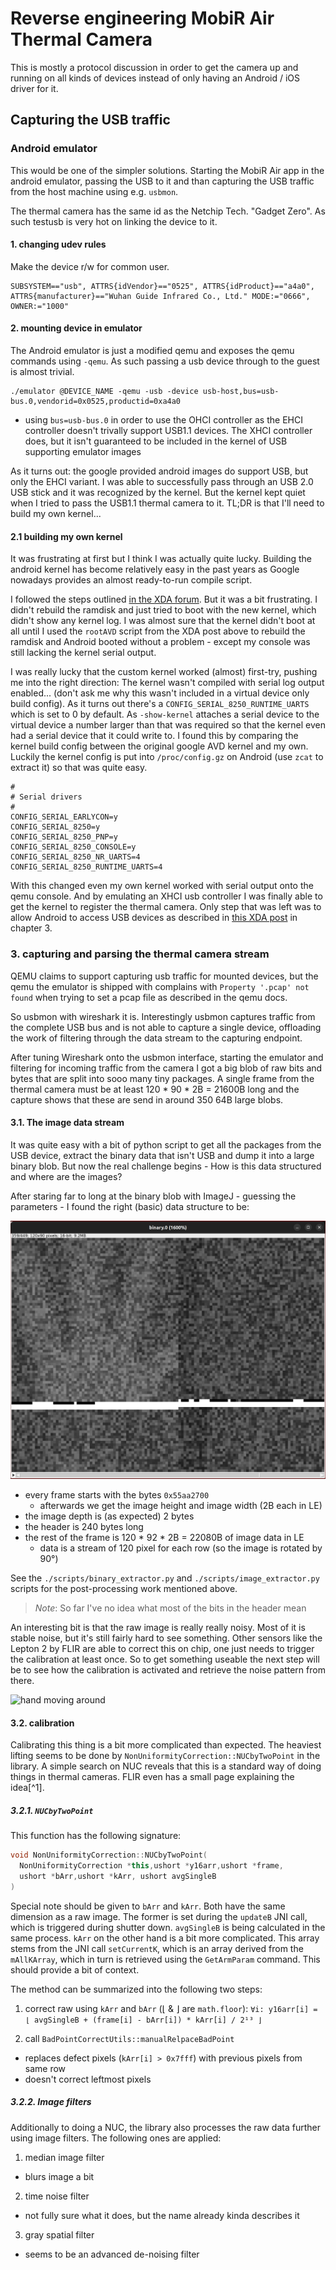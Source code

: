 # Reverse engineering MobiR Air Thermal Camera

This is mostly a protocol discussion in order to get the camera up and running on all
kinds of devices instead of only having an Android / iOS driver for it.

## Capturing the USB traffic

### Android emulator
This would be one of the simpler solutions. Starting the MobiR Air app in the android
emulator, passing the USB to it and than capturing the USB traffic from the host
machine using e.g. `usbmon`.

The thermal camera has the same id as the Netchip Tech. "Gadget Zero". As such
testusb is very hot on linking the device to it.


#### 1. changing udev rules
Make the device r/w for common user.
```udev
SUBSYSTEM=="usb", ATTRS{idVendor}=="0525", ATTRS{idProduct}=="a4a0", ATTRS{manufacturer}=="Wuhan Guide Infrared Co., Ltd." MODE:="0666", OWNER:="1000"
```

#### 2. mounting device in emulator
The Android emulator is just a modified qemu and exposes the qemu commands using
`-qemu`. As such passing a usb device through to the guest is almost trivial.
```
./emulator @DEVICE_NAME -qemu -usb -device usb-host,bus=usb-bus.0,vendorid=0x0525,productid=0xa4a0
```

- using `bus=usb-bus.0` in order to use the OHCI controller as the EHCI controller
  doesn't trivally support USB1.1 devices. The XHCI controller does, but it isn't
  guaranteed to be included in the kernel of USB supporting emulator images

As it turns out: the google provided android images do support USB, but only the EHCI
variant. I was able to successfully pass through an USB 2.0 USB stick and it was
recognized by the kernel. But the kernel kept quiet when I tried to pass the USB1.1
thermal camera to it. TL;DR is that I'll need to build my own kernel...

#### 2.1 building my own kernel
It was frustrating at first but I think I was actually quite lucky. Building the
android kernel has become relatively easy in the past years as Google nowadays provides 
an almost ready-to-run compile script. 

I followed the steps outlined [in the XDA forum](https://forum.xda-developers.com/t/guide-build-mod-update-kernel-ranchu-goldfish-5-4-5-10-gki-ramdisk-img-modules-rootavd-android-11-r-12-s-avd-google-play-store-api.4220697/).
But it was a bit frustrating. I didn't rebuild the ramdisk and just tried to boot
with the new kernel, which didn't show any kernel log. I was almost sure that the
kernel didn't boot at all until I used the `rootAVD` script from the XDA post above
to rebuild the ramdisk and Android booted without a problem - except my console was
still lacking the kernel serial output.

I was really lucky that the custom kernel worked (almost) first-try, pushing me into
the right direction: The kernel wasn't compiled with serial log output enabled...
(don't ask me why this wasn't included in a virtual device only build config).
As it turns out there's a `CONFIG_SERIAL_8250_RUNTIME_UARTS` which is set to 0 by
default. As `-show-kernel` attaches a serial device to the virtual device a number
larger than that was required so that the kernel even had a serial device that it
could write to. I found this by comparing the kernel build config between the original 
google AVD kernel and my own. Luckily the kernel config is put into `/proc/config.gz`
on Android (use `zcat` to extract it) so that was quite easy.

```
#
# Serial drivers
#
CONFIG_SERIAL_EARLYCON=y
CONFIG_SERIAL_8250=y
CONFIG_SERIAL_8250_PNP=y
CONFIG_SERIAL_8250_CONSOLE=y
CONFIG_SERIAL_8250_NR_UARTS=4
CONFIG_SERIAL_8250_RUNTIME_UARTS=4
```

With this changed even my own kernel worked with serial output onto the qemu console.
And by emulating an XHCI usb controller I was finally able to get the kernel to
register the thermal camera. Only step that was left was to allow Android to access
USB devices as described in [this XDA post](https://forum.xda-developers.com/t/guide-build-mod-avd-kernel-android-10-11-12-rootavd-magisk-usb-passthrough-linux-windows-google-play-store-api.4212719/)
in chapter 3.


### 3. capturing and parsing the thermal camera stream
QEMU claims to support capturing usb traffic for mounted devices, but the qemu the
emulator is shipped with complains with `Property '.pcap' not found` when trying to
set a pcap file as described in the qemu docs.

So usbmon with wireshark it is. Interestingly usbmon captures traffic from the
complete USB bus and is not able to capture a single device, offloading the work of
filtering through the data stream to the capturing endpoint.

After tuning Wireshark onto the usbmon interface, starting the emulator and filtering 
for incoming traffic from the camera I got a big blob of raw bits and bytes that are
split into sooo many tiny packages. A single frame from the thermal camera must be at
least 120 * 90 * 2B = 21600B long and the capture shows that these are send in
around 350 64B large blobs.

#### 3.1. The image data stream
It was quite easy with a bit of python script to get all the packages from the USB
device, extract the binary data that isn't USB and dump it into a large binary blob.
But now the real challenge begins - How is this data structured and where are the
images?

After staring far to long at the binary blob with ImageJ - guessing the parameters -
I found the right (basic) data structure to be:

![staring into the abyss](./archive/staring-into-the-abyss.png)

- every frame starts with the bytes `0x55aa2700`
  - afterwards we get the image height and image width (2B each in LE)
- the image depth is (as expected) 2 bytes
- the header is 240 bytes long
- the rest of the frame is 120 * 92 * 2B = 22080B of image data in LE
  - data is a stream of 120 pixel for each row (so the image is rotated by 90°)

See the `./scripts/binary_extractor.py` and `./scripts/image_extractor.py` scripts
for the post-processing work mentioned above.

> *Note*: So far I've no idea what most of the bits in the header mean

An interesting bit is that the raw image is really really noisy. Most of it is stable
noise, but it's still fairly hard to see something. Other sensors like the Lepton 2
by FLIR are able to correct this on chip, one just needs to trigger the calibration
at least once. So to get something useable the next step will be to see how the
calibration is activated and retrieve the noise pattern from there.

![hand moving around](./archive/first-extraction.gif)


#### 3.2. calibration
Calibrating this thing is a bit more complicated than expected. The heaviest lifting 
seems to be done by `NonUniformityCorrection::NUCbyTwoPoint` in the library. A simple
search on NUC reveals that this is a standard way of doing things in thermal cameras.
FLIR even has a small page explaining the idea[^1].


##### 3.2.1. `NUCbyTwoPoint`
This function has the following signature:
```cpp
void NonUniformityCorrection::NUCbyTwoPoint(
  NonUniformityCorrection *this,ushort *y16arr,ushort *frame,
  ushort *bArr,ushort *kArr, ushort avgSingleB
)
```

Special note should be given to `bArr` and `kArr`. Both have the same dimension as
a raw image. The former is set during the `updateB` JNI call, which is triggered during 
shutter down. `avgSingleB` is being calculated in the same process. 
`kArr` on the other hand is a bit more complicated. This array stems from the JNI
call `setCurrentK`, which is an array derived from the `mAllKArray`, which in turn is
retrieved using the `GetArmParam` command. This should provide a bit of context.

The method can be summarized into the following two steps:
1. correct raw using `kArr` and `bArr` (⌊ & ⌋ are `math.floor`):
  `∀i: y16arr[i] = ⌊ avgSingleB + (frame[i] - bArr[i]) * kArr[i] / 2¹³ ⌋`

2. call `BadPointCorrectUtils::manualRelpaceBadPoint`
  - replaces defect pixels (`kArr[i] > 0x7fff`) with previous pixels from same row
  - doesn't correct leftmost pixels


##### 3.2.2. Image filters
Additionally to doing a NUC, the library also processes the raw data further using
image filters. The following ones are applied:
1. median image filter
  - blurs image a bit
2. time noise filter
  - not fully sure what it does, but the name already kinda describes it
3. gray spatial filter
  - seems to be an advanced de-noising filter


[1]: https://www.flir.com/discover/professional-tools/what-is-a-non-uniformity-correction-nuc/

